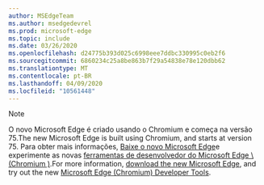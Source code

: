 ```yaml
---
author: MSEdgeTeam
ms.author: msedgedevrel
ms.prod: microsoft-edge
ms.topic: include
ms.date: 03/26/2020
ms.openlocfilehash: d24775b393d025c6998eee7ddbc330995c0eb2f6
ms.sourcegitcommit: 6860234c25a8be863b7f29a54838e78e120dbb62
ms.translationtype: MT
ms.contentlocale: pt-BR
ms.lasthandoff: 04/09/2020
ms.locfileid: "10561448"
---
```

> [!NOTE]
> <span data-ttu-id="a12d4-101">O novo Microsoft Edge é criado usando o Chromium e começa na versão 75.</span><span class="sxs-lookup"><span data-stu-id="a12d4-101">The new Microsoft Edge is built using Chromium, and starts at version 75.</span></span>  <span data-ttu-id="a12d4-102">Para obter mais informações, [Baixe o novo Microsoft Edge][MicrosoftNewEdge]e experimente as novas [ferramentas de desenvolvedor do Microsoft Edge \ (Chromium \)][DevtoolsGuideChromium].</span><span class="sxs-lookup"><span data-stu-id="a12d4-102">For more information, [download the new Microsoft Edge][MicrosoftNewEdge], and try out the new [Microsoft Edge \(Chromium\) Developer Tools][DevtoolsGuideChromium].</span></span>  

<!-- image links -->  

<!-- links -->  

[DevtoolsGuideChromium]: /microsoft-edge/devtools-guide-chromium "Ferramentas de desenvolvedor do Microsoft Edge (Chromium)"  

[MicrosoftNewEdge]: https://www.microsoft.com/edge "Baixar novo navegador Microsoft Edge"  
